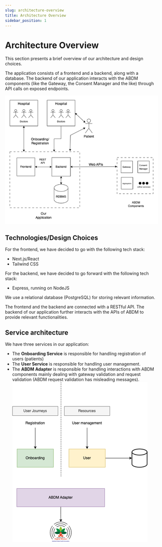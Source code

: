 ```yaml
---
slug: architecture-overview
title: Architecture Overview
sidebar_position: 1
---
```


# Architecture Overview

This section presents a brief overview of our architecture and design choices.

The application consists of a frontend and a backend, along with a database. The backend of our application interacts with the ABDM components (like the Gateway, the Consent Manager and the like) through API calls on exposed endpoints.

![Architecture Overview](./architecture_overview.drawio.png)

## Technologies/Design Choices

For the frontend, we have decided to go with the following tech stack:
- Next.js/React
- Tailwind CSS

For the backend, we have decided to go forward with the following tech stack:
- Express, running on NodeJS

We use a relational database (PostgreSQL) for storing relevant information.

The frontend and the backend are connected with a RESTful API.
The backend of our application further interacts with the APIs of ABDM to provide relevant functionalities.

## Service architecture
We have three services in our application:
- The **Onboarding Service** is responsible for handling registration of users (patients)
- The **User Service** is responsible for handling user management.
- The **ABDM Adapter** is responsible for handling interactions with ABDM components mainly dealing with gateway validation and request validation (ABDM request validation has misleading messages).
![Service Architecture](./service-architecture.drawio.png)



